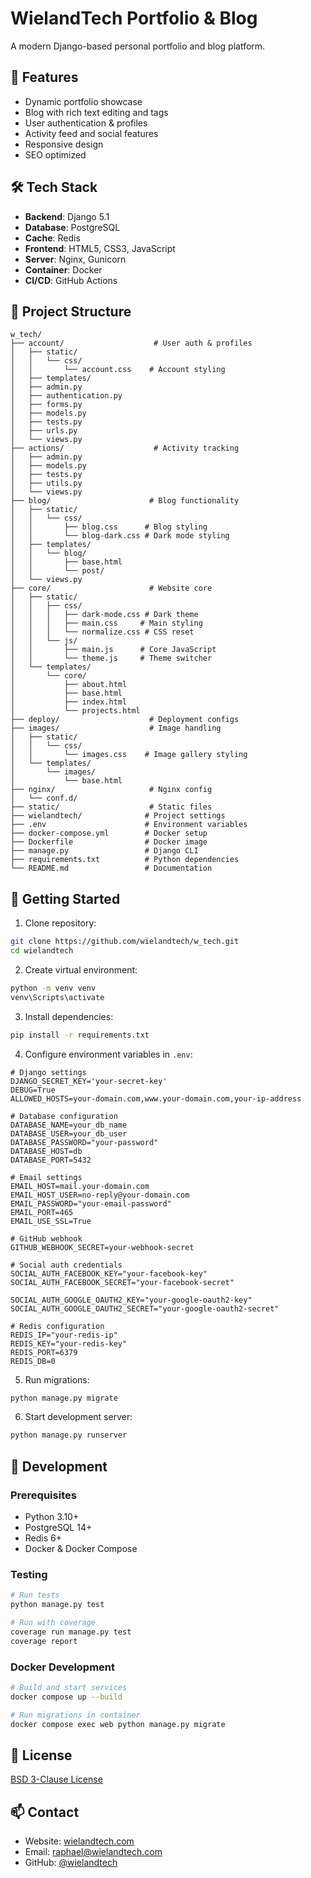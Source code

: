 # WielandTech Portfolio & Blog

A modern Django-based personal portfolio and blog platform.

## 🌟 Features

- Dynamic portfolio showcase
- Blog with rich text editing and tags
- User authentication & profiles
- Activity feed and social features  
- Responsive design
- SEO optimized

## 🛠️ Tech Stack

- **Backend**: Django 5.1
- **Database**: PostgreSQL 
- **Cache**: Redis
- **Frontend**: HTML5, CSS3, JavaScript
- **Server**: Nginx, Gunicorn
- **Container**: Docker
- **CI/CD**: GitHub Actions

## 📁 Project Structure

```
w_tech/
├── account/                    # User auth & profiles
│   ├── static/
│   │   └── css/
│   │       └── account.css    # Account styling
│   ├── templates/
│   ├── admin.py
│   ├── authentication.py
│   ├── forms.py
│   ├── models.py
│   ├── tests.py
│   ├── urls.py
│   └── views.py
├── actions/                    # Activity tracking
│   ├── admin.py
│   ├── models.py
│   ├── tests.py
│   ├── utils.py
│   └── views.py
├── blog/                      # Blog functionality
│   ├── static/
│   │   └── css/
│   │       ├── blog.css      # Blog styling
│   │       └── blog-dark.css # Dark mode styling
│   ├── templates/
│   │   └── blog/
│   │       ├── base.html
│   │       └── post/
│   └── views.py
├── core/                      # Website core
│   ├── static/
│   │   ├── css/
│   │   │   ├── dark-mode.css # Dark theme
│   │   │   ├── main.css     # Main styling
│   │   │   └── normalize.css # CSS reset
│   │   └── js/
│   │       ├── main.js      # Core JavaScript
│   │       └── theme.js     # Theme switcher
│   └── templates/
│       └── core/
│           ├── about.html
│           ├── base.html
│           ├── index.html
│           └── projects.html
├── deploy/                    # Deployment configs
├── images/                    # Image handling
│   ├── static/
│   │   └── css/
│   │       └── images.css    # Image gallery styling
│   └── templates/
│       └── images/
│           └── base.html
├── nginx/                     # Nginx config
│   └── conf.d/
├── static/                    # Static files
├── wielandtech/              # Project settings
├── .env                      # Environment variables
├── docker-compose.yml        # Docker setup
├── Dockerfile                # Docker image
├── manage.py                 # Django CLI
├── requirements.txt          # Python dependencies
└── README.md                 # Documentation
```

## 🚀 Getting Started

1. Clone repository:
```bash
git clone https://github.com/wielandtech/w_tech.git
cd wielandtech
```

2. Create virtual environment:
```bash
python -m venv venv
venv\Scripts\activate
```

3. Install dependencies:
```bash
pip install -r requirements.txt
```

4. Configure environment variables in `.env`:
```env
# Django settings
DJANGO_SECRET_KEY='your-secret-key'
DEBUG=True
ALLOWED_HOSTS=your-domain.com,www.your-domain.com,your-ip-address

# Database configuration
DATABASE_NAME=your_db_name
DATABASE_USER=your_db_user
DATABASE_PASSWORD="your-password"
DATABASE_HOST=db
DATABASE_PORT=5432

# Email settings
EMAIL_HOST=mail.your-domain.com
EMAIL_HOST_USER=no-reply@your-domain.com
EMAIL_PASSWORD="your-email-password"
EMAIL_PORT=465
EMAIL_USE_SSL=True

# GitHub webhook
GITHUB_WEBHOOK_SECRET=your-webhook-secret

# Social auth credentials
SOCIAL_AUTH_FACEBOOK_KEY="your-facebook-key"
SOCIAL_AUTH_FACEBOOK_SECRET="your-facebook-secret"

SOCIAL_AUTH_GOOGLE_OAUTH2_KEY="your-google-oauth2-key"
SOCIAL_AUTH_GOOGLE_OAUTH2_SECRET="your-google-oauth2-secret"

# Redis configuration
REDIS_IP="your-redis-ip"
REDIS_KEY="your-redis-key"
REDIS_PORT=6379
REDIS_DB=0
```

5. Run migrations:
```bash
python manage.py migrate
```

6. Start development server:
```bash
python manage.py runserver
```

## 🔧 Development

### Prerequisites
- Python 3.10+
- PostgreSQL 14+
- Redis 6+
- Docker & Docker Compose

### Testing
```bash
# Run tests
python manage.py test

# Run with coverage
coverage run manage.py test
coverage report
```

### Docker Development
```bash
# Build and start services
docker compose up --build

# Run migrations in container
docker compose exec web python manage.py migrate
```

## 📝 License

[BSD 3-Clause License](LICENSE)

## 📫 Contact

- Website: [wielandtech.com](https://wielandtech.com)
- Email: raphael@wielandtech.com
- GitHub: [@wielandtech](https://github.com/wielandtech)